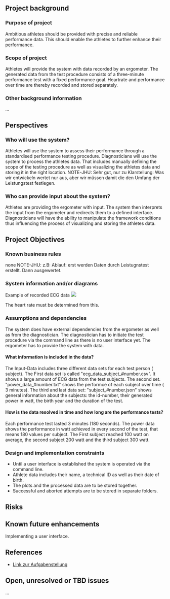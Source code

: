 ## Project background

### Purpose of project

Ambitious athletes should be provided with precise and reliable performance data. This should enable the athletes to further enhance their performance. 

### Scope of project

Athletes will provide the system with data recorded by an ergometer. The generated data from the test procedure consists of a three-minute performance test with a fixed performance goal. Heartrate and performance over time are thereby recorded and stored separately.

### Other background information

...

## Perspectives
### Who will use the system?

Athletes will use the system to assess their performance through a standardised performance testing procedure. Diagnosticians will use the system to process the athletes data. That includes manually defining the scope of the testing procedure as well as visualizing the athletes data and storing it in the right location.
NOTE-JHU: Sehr gut, nur zu Klarstellung: Was wir entwickeln wertet nur aus, aber wir müssen damit die den Umfang der Leistungstest festlegen. 

### Who can provide input about the system?

Athletes are providing the ergometer with input. The system then interprets the input from the ergometer and redirects them to a defined interface. Diagnosticians will have the ability to manipulate the framework conditions thus influencing the process of visualizing and storing the athletes data.


## Project Objectives
### Known business rules

none
NOTE-JHU: z.B: Ablauf: erst werden Daten durch Leistugnstest erstellt. Dann ausgewertet.

### System information and/or diagrams

Example of recorded ECG data
![](ekg_example.png)

The heart rate must be determined from this.

### Assumptions and dependencies

The system does have external dependencies from the ergometer as well as from the diagnostician.
The diagnostician has to initiate the test procedure via the command line as there is no user interface yet.
The ergometer has to provide the system with data.

#### What information is included in the data?

The Input-Data includes three different data sets for each test person ( subject). The First data set is called "ecg_data_subject_#number.csv". It shows a large amount of ECG data from the test subjects. The second set. "power_data_#number.txt" shows the performce of each subject over time ( 3 minutes). The third and last data set: "subject_#number.json" shows general information about the subjects: the id-number, their generated power in watt, the birth year and the duration of the test.

#### How is the data resolved in time and how long are the performance tests?

Each performance test lasted 3 minutes (180 seconds). The power data shows the performance in watt achieved in every second of the test, that means 180 values per subject. The First subject reached 100 watt on average, the second subject 200 watt and the third subject 300 watt. 


### Design and implementation constraints

- Until a user interface is established the system is operated via the command line. 
- Athlete data includes their name, a technical ID as well as their date of birth. 
- The plots and the processed data are to be stored together.
- Successful and aborted attempts are to be stored in separate folders.

## Risks



## Known future enhancements

Implementing a user interface.

## References

- [Link zur Aufgabenstellung](tbd)

## Open, unresolved or TBD issues

...
